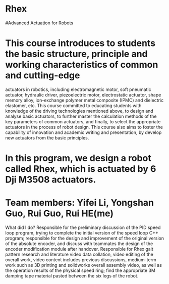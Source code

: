 # Rhex
#Advanced Actuation for Robots
#    This course introduces to students the basic structure, principle and working characteristics of common and cutting-edge
actuators in robotics, including electromagnetic motor, soft pneumatic actuator, hydraulic driver, piezoelectric motor,
electrostatic actuator, shape memory alloy, ion-exchange polymer metal composite (IPMC) and dielectric elastomer, etc.
This course committed to educating students with knowledge of the driving technologies mentioned above, to design and
analyse basic actuators, to further master the calculation methods of the key parameters of common actuators, and
finally, to select the appropriate actuators in the process of robot design. This course also aims to foster the capability of
innovation and academic writing and presentation, by develop new actuators from the basic principles.
#   In this program, we design a robot called Rhex, which is actuated by 6 Dji M3508 actuators.
#   Team members: Yifei Li, Yongshan Guo, Rui Guo, Rui HE(me)
What did I do?
Responsible for the preliminary discussion of the PID speed loop program, trying to complete the initial version of the speed loop C++ program; responsible for the design and improvement of the original version of the absolute encoder, and discuss with teammates the design of the encoder modification module after handover. 
Responsible for Rhex gait pattern research and literature video data collation, video editing of the overall work, video content includes previous discussions, medium-term work such as 3D printing and solidworks overall assembly video, as well as the operation results of the physical speed ring; find the appropriate 3M damping tape material pasted between the six legs of the robot.

